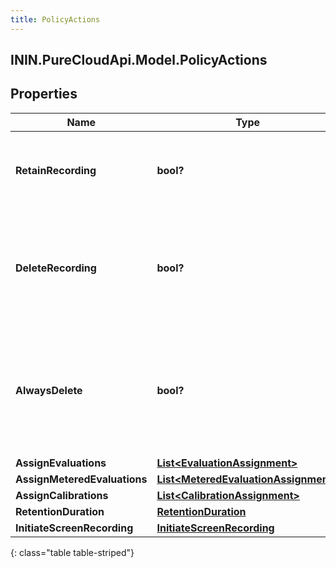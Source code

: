 ```yaml
---
title: PolicyActions
---
```

## ININ.PureCloudApi.Model.PolicyActions

## Properties

|Name | Type | Description | Notes|
|------------ | ------------- | ------------- | -------------|
| **RetainRecording** | **bool?** | true to retain the recording associated with the conversation. Default &#x3D; true | [optional] |
| **DeleteRecording** | **bool?** | true to delete the recording associated with the conversation. If retainRecording &#x3D; true, this will be ignored. Default &#x3D; false | [optional] |
| **AlwaysDelete** | **bool?** | true to delete the recording associated with the conversation regardless of the values of retainRecording or deleteRecording. Default &#x3D; false | [optional] |
| **AssignEvaluations** | [**List&lt;EvaluationAssignment&gt;**](EvaluationAssignment.html) |  | [optional] |
| **AssignMeteredEvaluations** | [**List&lt;MeteredEvaluationAssignment&gt;**](MeteredEvaluationAssignment.html) |  | [optional] |
| **AssignCalibrations** | [**List&lt;CalibrationAssignment&gt;**](CalibrationAssignment.html) |  | [optional] |
| **RetentionDuration** | [**RetentionDuration**](RetentionDuration.html) |  | [optional] |
| **InitiateScreenRecording** | [**InitiateScreenRecording**](InitiateScreenRecording.html) |  | [optional] |
{: class="table table-striped"}


